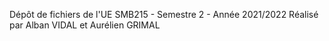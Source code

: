 Dépôt de fichiers de l'UE SMB215 - Semestre 2 - Année 2021/2022
Réalisé par Alban VIDAL et Aurélien GRIMAL
